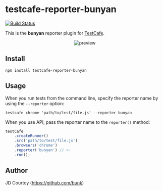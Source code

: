 # testcafe-reporter-bunyan
[![Build Status](https://travis-ci.org/Bunk/testcafe-reporter-bunyan.svg)](https://travis-ci.org/Bunk/testcafe-reporter-bunyan)

This is the **bunyan** reporter plugin for [TestCafe](http://devexpress.github.io/testcafe).

<p align="center">
    <img src="https://raw.github.com/Bunk/testcafe-reporter-bunyan/master/media/preview.png" alt="preview" />
</p>

## Install

```
npm install testcafe-reporter-bunyan
```

## Usage

When you run tests from the command line, specify the reporter name by using the `--reporter` option:

```
testcafe chrome 'path/to/test/file.js' --reporter bunyan
```


When you use API, pass the reporter name to the `reporter()` method:

```js
testCafe
    .createRunner()
    .src('path/to/test/file.js')
    .browsers('chrome')
    .reporter('bunyan') // <-
    .run();
```

## Author
JD Courtoy (https://github.com/bunk)
